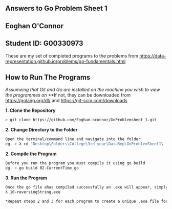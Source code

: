 ## Answers to Go Problem Sheet 1
## Eoghan O'Connor
## Student ID: G00330973

These are my set of completed programs to the problems from https://data-representation.github.io/problems/go-fundamentals.html
## How to Run The Programs

*Assumeing that Git and Go are installed on the machine you wish to view the programmes on*
**If not, they can be downloaded from https://golang.org/dl/ and https://git-scm.com/downloads 

**1. Clone the Repository**
```bash
> git clone https://github.com/Eoghan-oconnor/GoProblemsheet_1.git
```
**2. Change Directory to the Folder**

```bash
Open the terminal/command line and navigate into the folder 
eg. > λ cd "Desktop\Folders\College\3rd year\DataRep\GoProblemSheet1\
```

**2. Compile the Program**

```bash
Before you run the program you must compile it using go build 
eg. > go build 02-CurrentTime.go
```

**3. Run the Program**

```bash
Once the go file ahas compiled successfully an .exe will appear, simply enter the file name to run the .exe
λ 10-reversingString.exe

*Repeat steps 2 and 3 for each program to create a unique .exe file for each.